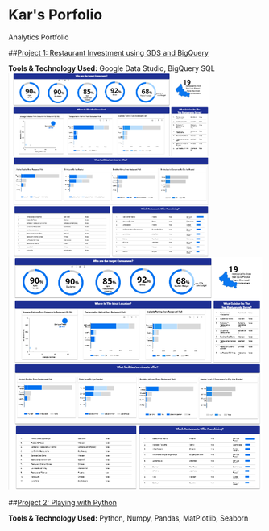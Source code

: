 # Kar's Porfolio
Analytics Portfolio

##[Project 1: Restaurant Investment using GDS and BigQuery](https://github.com/karquiambao/Restaurant-Investment)

**Tools & Technology Used:** Google Data Studio, BigQuery SQL
<img src="https://github.com/karquiambao/Kar_Portfolio/blob/main/images/Portfolio%20-%20Project%201%20-%20Restaurant%20Investment%20-%20EDA.png" width=400 align=left>
![](https://github.com/karquiambao/Kar_Portfolio/blob/main/images/Portfolio%20-%20Project%201%20-%20Restaurant%20Investment%20-%20EDA.png)

##[Project 2: Playing with Python](https://github.com/karquiambao/Playing-With-Python)

**Tools & Technology Used:** Python, Numpy, Pandas, MatPlotlib, Seaborn
